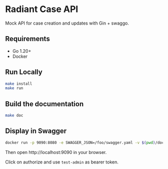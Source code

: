 # Radiant Case API

Mock API for case creation and updates with Gin + swaggo.

## Requirements
- Go 1.20+
- Docker

## Run Locally

```bash
make install
make run
```

## Build the documentation
```bash
make doc
```

## Display in Swagger
```bash
docker run -p 9090:8080 -e SWAGGER_JSON=/foo/swagger.yaml -v $(pwd)/docs:/foo swaggerapi/swagger-ui
```

Then open http://localhost:9090 in your browser.

Click on authorize and use `test-admin` as bearer token.